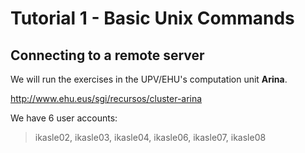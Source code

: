 # Tutorial 1 - Basic Unix Commands
## Connecting to a remote server
We will run the exercises in the UPV/EHU's computation unit **Arina**.

http://www.ehu.eus/sgi/recursos/cluster-arina

We have 6 user accounts:

>ikasle02, ikasle03, ikasle04, ikasle06, ikasle07, ikasle08
